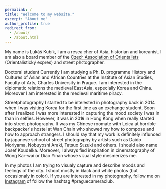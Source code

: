 ```yaml
---
permalink: /
title: "Welcome to my website."
excerpt: "About me"
author_profile: true
redirect_from: 
  - /about/
  - /about.html
---
```


My name is Lukáš Kubík, I am a researcher of Asia, historian and koreanist. I am also a board member of the [Czech Association of Orientalists](http://orientalistickyexpres.cz) (Orientalistický expres) and street photographer. 

Doctoral student
Currently I am studying a Ph. D. programme History and Cultures of Asian and African Countries at the Institute of Asian Studies, Faculty of Arts, Charles University in Prague. I am interested in the diplomatic relations the medieval East Asia, especially Korea and China. Moreover I am interested in the medieval maritime piracy.

Streetphotography
I started to be interested in photography back in 2014 when I was visiting Korea for the first time as an exchange student. Soon after I realized I was more interested in capturing the mood society I was in than in selfies. However, it was in 2016 in Hong Kong when really started into street photography. It was my Chinese roomate with Leica at horrible backpacker's hostel at Wan Chain who showed my how to compose and how to approach strangers. 
I should say that my work is definitely influnced by japanese school of street photography by artists such as Daido Moriyama, Nobuyoshi Araki, Tatsuo Suzuki and others. I should also name Josef Koudelka. Moreover, I always find inspiration in cinematography of  Wong Kar-wai or Diao Yinan whose visual style mesmerizes me. 

In my photos I am trying to visualy capture and describe moods and feelings of the city. I shoot mostly in black and white photos (but occasionaly in color). If you are interested in my photography, follow me on [Instagram](https://www.instagram.com/sifonkubik/) of follow the hashtag #praguecameraclub.